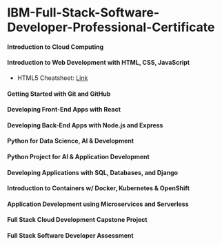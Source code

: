 # IBM-Full-Stack-Software-Developer-Professional-Certificate

#### Introduction to Cloud Computing

#### Introduction to Web Development with HTML, CSS, JavaScript
- HTML5 Cheatsheet: [Link](https://author-ide.skills.network/render?token=eyJhbGciOiJIUzI1NiIsInR5cCI6IkpXVCJ9.eyJtZF9pbnN0cnVjdGlvbnNfdXJsIjoiaHR0cHM6Ly9jZi1jb3Vyc2VzLWRhdGEuczMudXMuY2xvdWQtb2JqZWN0LXN0b3JhZ2UuYXBwZG9tYWluLmNsb3VkL0lCTURldmVsb3BlclNraWxsc05ldHdvcmstQ0QwMTAxRU4tU2tpbGxzTmV0d29yay9DaGVhdHNoZWV0cy9DMk0yJTIwY2hlYXRzaGVldCUyMHYxLjIubWQiLCJ0b29sX3R5cGUiOiJpbnN0cnVjdGlvbmFsLWxhYiIsImFkbWluIjpmYWxzZSwiaWF0IjoxNjc5NDAwNjI4fQ.YY9Y4xYkUq53KvHxr2TwTbCY_2JaCow2N6V1oa_Hu-E)

#### Getting Started with Git and GitHub

#### Developing Front-End Apps with React

#### Developing Back-End Apps with Node.js and Express

#### Python for Data Science, AI & Development

#### Python Project for AI & Application Development

#### Developing Applications with SQL, Databases, and Django

#### Introduction to Containers w/ Docker, Kubernetes & OpenShift

#### Application Development using Microservices and Serverless

#### Full Stack Cloud Development Capstone Project

#### Full Stack Software Developer Assessment
